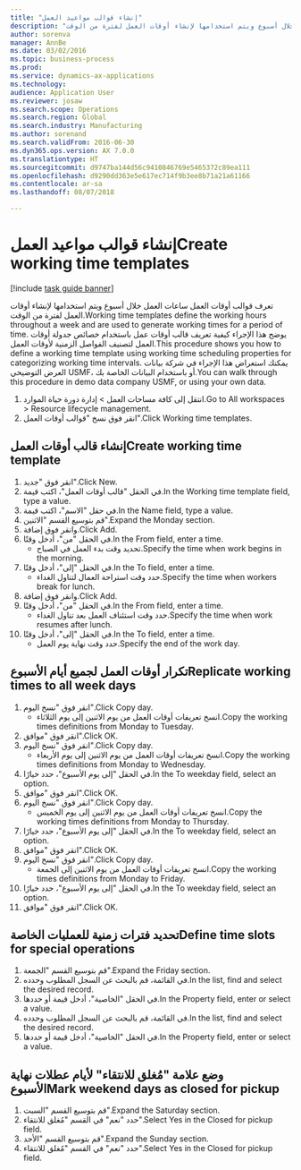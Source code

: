 ```yaml
--- 
title: "إنشاء قوالب مواعيد العمل"
description: "تعرف قوالب أوقات العمل ساعات العمل خلال أسبوع ويتم استخدامها لإنشاء أوقات العمل لفترة من الوقت."
author: sorenva
manager: AnnBe
ms.date: 03/02/2016
ms.topic: business-process
ms.prod: 
ms.service: dynamics-ax-applications
ms.technology: 
audience: Application User
ms.reviewer: josaw
ms.search.scope: Operations
ms.search.region: Global
ms.search.industry: Manufacturing
ms.author: sorenand
ms.search.validFrom: 2016-06-30
ms.dyn365.ops.version: AX 7.0.0
ms.translationtype: HT
ms.sourcegitcommit: d9747ba144d56c9410846769e5465372c89ea111
ms.openlocfilehash: d9290dd363e5e617ec714f9b3ee8b71a21a61166
ms.contentlocale: ar-sa
ms.lasthandoff: 08/07/2018

---
```

# <a name="create-working-time-templates"></a><span data-ttu-id="14dfd-103">إنشاء قوالب مواعيد العمل</span><span class="sxs-lookup"><span data-stu-id="14dfd-103">Create working time templates</span></span>

[!include [task guide banner](../../includes/task-guide-banner.md)]

<span data-ttu-id="14dfd-104">تعرف قوالب أوقات العمل ساعات العمل خلال أسبوع ويتم استخدامها لإنشاء أوقات العمل لفترة من الوقت.</span><span class="sxs-lookup"><span data-stu-id="14dfd-104">Working time templates define the working hours throughout a week and are used to generate working times for a period of time.</span></span> <span data-ttu-id="14dfd-105">يوضح هذا الإجراء كيفية تعريف قالب أوقات عمل باستخدام خصائص جدولة أوقات العمل لتصنيف الفواصل الزمنية لأوقات العمل.</span><span class="sxs-lookup"><span data-stu-id="14dfd-105">This procedure shows you how to define a working time template using working time scheduling properties for categorizing working time intervals.</span></span> <span data-ttu-id="14dfd-106">يمكنك استعراض هذا الإجراء في شركة بيانات العرض التوضيحي USMF، أو باستخدام البيانات الخاصة بك.</span><span class="sxs-lookup"><span data-stu-id="14dfd-106">You can walk through this procedure in demo data company USMF, or using your own data.</span></span>

1. <span data-ttu-id="14dfd-107">انتقل إلى كافة مساحات العمل > إدارة دورة حياة الموارد.</span><span class="sxs-lookup"><span data-stu-id="14dfd-107">Go to All workspaces > Resource lifecycle management.</span></span>
2. <span data-ttu-id="14dfd-108">انقر فوق نسخ "قوالب أوقات العمل".</span><span class="sxs-lookup"><span data-stu-id="14dfd-108">Click Working time templates.</span></span>

## <a name="create-working-time-template"></a><span data-ttu-id="14dfd-109">إنشاء قالب أوقات العمل</span><span class="sxs-lookup"><span data-stu-id="14dfd-109">Create working time template</span></span>
1. <span data-ttu-id="14dfd-110">انقر فوق "جديد".</span><span class="sxs-lookup"><span data-stu-id="14dfd-110">Click New.</span></span>
2. <span data-ttu-id="14dfd-111">في الحقل "قالب أوقات العمل"، اكتب قيمة.</span><span class="sxs-lookup"><span data-stu-id="14dfd-111">In the Working time template field, type a value.</span></span>
3. <span data-ttu-id="14dfd-112">في حقل "الاسم"، اكتب قيمة.</span><span class="sxs-lookup"><span data-stu-id="14dfd-112">In the Name field, type a value.</span></span>
4. <span data-ttu-id="14dfd-113">قم بتوسيع القسم "الاثنين".</span><span class="sxs-lookup"><span data-stu-id="14dfd-113">Expand the Monday section.</span></span>
5. <span data-ttu-id="14dfd-114">وانقر فوق إضافة.</span><span class="sxs-lookup"><span data-stu-id="14dfd-114">Click Add.</span></span>
6. <span data-ttu-id="14dfd-115">في الحقل "من"، أدخل وقتًا.</span><span class="sxs-lookup"><span data-stu-id="14dfd-115">In the From field, enter a time.</span></span>
    * <span data-ttu-id="14dfd-116">تحديد وقت بدء العمل في الصباح.</span><span class="sxs-lookup"><span data-stu-id="14dfd-116">Specify the time when work begins in the morning.</span></span>  
7. <span data-ttu-id="14dfd-117">في الحقل "إلى"، أدخل وقتًا.</span><span class="sxs-lookup"><span data-stu-id="14dfd-117">In the To field, enter a time.</span></span>
    * <span data-ttu-id="14dfd-118">حدد وقت استراحة العمال لتناول الغداء.</span><span class="sxs-lookup"><span data-stu-id="14dfd-118">Specify the time when workers break for lunch.</span></span>  
8. <span data-ttu-id="14dfd-119">وانقر فوق إضافة.</span><span class="sxs-lookup"><span data-stu-id="14dfd-119">Click Add.</span></span>
9. <span data-ttu-id="14dfd-120">في الحقل "من"، أدخل وقتًا.</span><span class="sxs-lookup"><span data-stu-id="14dfd-120">In the From field, enter a time.</span></span>
    * <span data-ttu-id="14dfd-121">حدد وقت استئناف العمل بعد تناول الغداء.</span><span class="sxs-lookup"><span data-stu-id="14dfd-121">Specify the time when work resumes after lunch.</span></span>  
10. <span data-ttu-id="14dfd-122">في الحقل "إلى"، أدخل وقتًا.</span><span class="sxs-lookup"><span data-stu-id="14dfd-122">In the To field, enter a time.</span></span>
    * <span data-ttu-id="14dfd-123">حدد وقت نهاية يوم العمل.</span><span class="sxs-lookup"><span data-stu-id="14dfd-123">Specify the end of the work day.</span></span>  

## <a name="replicate-working-times-to-all-week-days"></a><span data-ttu-id="14dfd-124">تكرار أوقات العمل لجميع أيام الأسبوع</span><span class="sxs-lookup"><span data-stu-id="14dfd-124">Replicate working times to all week days</span></span>
1. <span data-ttu-id="14dfd-125">انقر فوق "نسخ اليوم".</span><span class="sxs-lookup"><span data-stu-id="14dfd-125">Click Copy day.</span></span>
    * <span data-ttu-id="14dfd-126">انسخ تعريفات أوقات العمل من يوم الاثنين إلى يوم الثلاثاء.</span><span class="sxs-lookup"><span data-stu-id="14dfd-126">Copy the working times definitions from Monday to Tuesday.</span></span>  
2. <span data-ttu-id="14dfd-127">انقر فوق "موافق".</span><span class="sxs-lookup"><span data-stu-id="14dfd-127">Click OK.</span></span>
3. <span data-ttu-id="14dfd-128">انقر فوق "نسخ اليوم".</span><span class="sxs-lookup"><span data-stu-id="14dfd-128">Click Copy day.</span></span>
    * <span data-ttu-id="14dfd-129">انسخ تعريفات أوقات العمل من يوم الاثنين إلى يوم الأربعاء.</span><span class="sxs-lookup"><span data-stu-id="14dfd-129">Copy the working times definitions from Monday to Wednesday.</span></span>  
4. <span data-ttu-id="14dfd-130">في الحقل "إلى يوم الأسبوع"، حدد خيارًا.</span><span class="sxs-lookup"><span data-stu-id="14dfd-130">In the To weekday field, select an option.</span></span>
5. <span data-ttu-id="14dfd-131">انقر فوق "موافق".</span><span class="sxs-lookup"><span data-stu-id="14dfd-131">Click OK.</span></span>
6. <span data-ttu-id="14dfd-132">انقر فوق "نسخ اليوم".</span><span class="sxs-lookup"><span data-stu-id="14dfd-132">Click Copy day.</span></span>
    * <span data-ttu-id="14dfd-133">انسخ تعريفات أوقات العمل من يوم الاثنين إلى يوم الخميس.</span><span class="sxs-lookup"><span data-stu-id="14dfd-133">Copy the working times definitions from Monday to Thursday.</span></span>  
7. <span data-ttu-id="14dfd-134">في الحقل "إلى يوم الأسبوع"، حدد خيارًا.</span><span class="sxs-lookup"><span data-stu-id="14dfd-134">In the To weekday field, select an option.</span></span>
8. <span data-ttu-id="14dfd-135">انقر فوق "موافق".</span><span class="sxs-lookup"><span data-stu-id="14dfd-135">Click OK.</span></span>
9. <span data-ttu-id="14dfd-136">انقر فوق "نسخ اليوم".</span><span class="sxs-lookup"><span data-stu-id="14dfd-136">Click Copy day.</span></span>
    * <span data-ttu-id="14dfd-137">انسخ تعريفات أوقات العمل من يوم الاثنين إلى الجمعة.</span><span class="sxs-lookup"><span data-stu-id="14dfd-137">Copy the working times definitions from Monday to Friday.</span></span>  
10. <span data-ttu-id="14dfd-138">في الحقل "إلى يوم الأسبوع"، حدد خيارًا.</span><span class="sxs-lookup"><span data-stu-id="14dfd-138">In the To weekday field, select an option.</span></span>
11. <span data-ttu-id="14dfd-139">انقر فوق "موافق".</span><span class="sxs-lookup"><span data-stu-id="14dfd-139">Click OK.</span></span>

## <a name="define-time-slots-for-special-operations"></a><span data-ttu-id="14dfd-140">تحديد فترات زمنية للعمليات الخاصة</span><span class="sxs-lookup"><span data-stu-id="14dfd-140">Define time slots for special operations</span></span>
1. <span data-ttu-id="14dfd-141">قم بتوسيع القسم "الجمعة".</span><span class="sxs-lookup"><span data-stu-id="14dfd-141">Expand the Friday section.</span></span>
2. <span data-ttu-id="14dfd-142">في القائمة، قم بالبحث عن السجل المطلوب وحدده.</span><span class="sxs-lookup"><span data-stu-id="14dfd-142">In the list, find and select the desired record.</span></span>
3. <span data-ttu-id="14dfd-143">في الحقل "الخاصية"، أدخل قيمة أو حددها.</span><span class="sxs-lookup"><span data-stu-id="14dfd-143">In the Property field, enter or select a value.</span></span>
4. <span data-ttu-id="14dfd-144">في القائمة، قم بالبحث عن السجل المطلوب وحدده.</span><span class="sxs-lookup"><span data-stu-id="14dfd-144">In the list, find and select the desired record.</span></span>
5. <span data-ttu-id="14dfd-145">في الحقل "الخاصية"، أدخل قيمة أو حددها.</span><span class="sxs-lookup"><span data-stu-id="14dfd-145">In the Property field, enter or select a value.</span></span>

## <a name="mark-weekend-days-as-closed-for-pickup"></a><span data-ttu-id="14dfd-146">وضع علامة "مُغلق للانتقاء" لأيام عطلات نهاية الأسبوع</span><span class="sxs-lookup"><span data-stu-id="14dfd-146">Mark weekend days as closed for pickup</span></span>
1. <span data-ttu-id="14dfd-147">قم بتوسيع القسم "السبت".</span><span class="sxs-lookup"><span data-stu-id="14dfd-147">Expand the Saturday section.</span></span>
2. <span data-ttu-id="14dfd-148">حدد "نعم" في القسم "مُغلق للانتقاء".</span><span class="sxs-lookup"><span data-stu-id="14dfd-148">Select Yes in the Closed for pickup field.</span></span>
3. <span data-ttu-id="14dfd-149">قم بتوسيع القسم "الأحد".</span><span class="sxs-lookup"><span data-stu-id="14dfd-149">Expand the Sunday section.</span></span>
4. <span data-ttu-id="14dfd-150">حدد "نعم" في القسم "مُغلق للانتقاء".</span><span class="sxs-lookup"><span data-stu-id="14dfd-150">Select Yes in the Closed for pickup field.</span></span>


